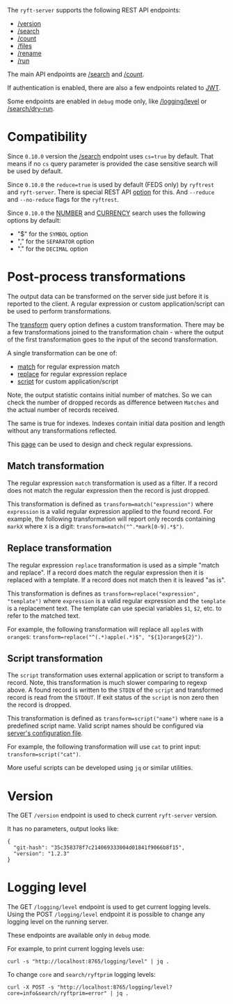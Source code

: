 The `ryft-server` supports the following REST API endpoints:

- [/version](#version)
- [/search](./search.md#search)
- [/count](./search.md#count)
- [/files](./files.md)
- [/rename](./rename.md)
- [/run](./run.md)

The main API endpoints are [/search](./search.md#search)
and [/count](./search.md#count).

If authentication is enabled, there are also a few endpoints related to
[JWT](./auth.md).

Some endpoints are enabled in `debug` mode only,
like [/logging/level](#logging-level)
or [/search/dry-run](./search.md#search).


# Compatibility

Since `0.10.0` version the [/search](./search.md#search) endpoint uses
`cs=true` by default. That means if no `cs` query parameter is provided
the case sensitive search will be used by default.

Since `0.10.0` the `reduce=true` is used by default (FEDS only) by `ryftrest` and `ryft-server`.
There is special REST API [option](./search.md#search-reduce-parameter) for this.
And `--reduce` and `--no-reduce` flags for the `ryftrest`.

Since `0.10.0` the [NUMBER](../search/NUMBER.md) and [CURRENCY](../search/CURRENCY.md)
search uses the following options by default:
- "$" for the `SYMBOL` option
- "," for the `SEPARATOR` option
- "." for the `DECIMAL` option


# Post-process transformations

The output data can be transformed on the server side just before
it is reported to the client. A regular expression or custom
application/script can be used to perform transformations.

The [transform](./search.md#search-transform-parameter) query option defines
a custom transformation. There may be a few transformations joined to the
transformation chain - where the output of the first transformation goes
to the input of the second transformation.

A single transformation can be one of:
- [match](#match-transformation) for regular expression match
- [replace](#replace-transformation) for regular expression replace
- [script](#script-transformation) for custom application/script

Note, the output statistic contains initial number of matches.
So we can check the number of dropped records as difference between
`Matches` and the actual number of records received.

The same is true for indexes. Indexes contain initial data position and length
without any transformations reflected.

This [page](https://regex-golang.appspot.com/assets/html/index.html)
can be used to design and check regular expressions.


## Match transformation

The regular expression `match` transformation is used as a filter.
If a record does not match the regular expression then the record is just dropped.

This transformation is defined as `transform=match("expression")` where `expression`
is a valid regular expression applied to the found record. For example, the
following transformation will report only records containing `markX` where `X`
is a digit: `transform=match("^.*mark[0-9].*$")`.


## Replace transformation

The regular expression `replace` transformation is used as a simple "match and replace".
If a record does match the regular expression then it is replaced with a template.
If a record does not match then it is leaved "as is".

This transformation is defines as `transform=replace("expression", "template")`
where `expression` is a valid regular expression and the `template` is a
replacement text. The template can use special variables `$1`, `$2`, etc. to
refer to the matched text.

For example, the following transformation will replace all `apple`s with `orange`s:
`transform=replace("^(.*)apple(.*)$", "${1}orange${2}")`.


## Script transformation

The `script` transformation uses external application or script to transform
a record. Note, this transformation is much slower comparing to regexp above.
A found record is written to the `STDIN` of the `script` and transformed record
is read from the `STDOUT`. If exit status of the `script` is non zero then
the record is dropped.

This transformation is defined as `transform=script("name")` where `name` is
a predefined script name. Valid script names should be configured via
[server's configuration file](../run.md#script-transformation-configuration).

For example, the following transformation will use `cat` to print input:
`transform=script("cat")`.

More useful scripts can be developed using `jq` or similar utilities.


# Version

The GET `/version` endpoint is used to check current `ryft-server` version.

It has no parameters, output looks like:

```{.json}
{
  "git-hash": "35c358378f7c214069333004d01841f9066b8f15",
  "version": "1.2.3"
}
```


# Logging level

The GET `/logging/level` endpoint is used to get current logging levels.
Using the POST `/logging/level` endpoint it is possible to change any
logging level on the running server.

These endpoints are available only in `debug` mode.

For example, to print current logging levels use:

```{.sh}
curl -s "http://localhost:8765/logging/level" | jq .
```

To change `core` and `search/ryftprim` logging levels:

```{.sh}
curl -X POST -s "http://localhost:8765/logging/level?core=info&search/ryftprim=error" | jq .
```

